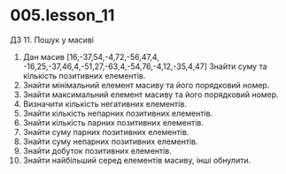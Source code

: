 # 005.lesson_11

ДЗ 11. Пошук у масиві

1. Дан масив [16,-37,54,-4,72,-56,47,4, -16,25,-37,46,4,-51,27,-63,4,-54,76,-4,12,-35,4,47] Знайти суму та кількість позитивних елементів.
2. Знайти мінімальний елемент масиву та його порядковий номер.
3. Знайти максимальний елемент масиву та його порядковий номер.
4. Визначити кількість негативних елементів.
5. Знайти кількість непарних позитивних елементів.
6. Знайти кількість парних позитивних елементів.
7. Знайти суму парних позитивних елементів.
8. Знайти суму непарних позитивних елементів.
9. Знайти добуток позитивних елементів.
10. Знайти найбільший серед елементів масиву, інші обнулити.
